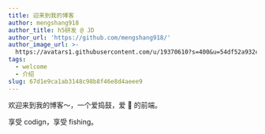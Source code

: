 ```yaml
---
title: 迎来到我的博客
author: mengshang918
author_title: h5研发 @ JD
author_url: 'https://github.com/mengshang918/'
author_image_url: >-
  https://avatars1.githubusercontent.com/u/19370610?s=400&u=54df52a932ca8904a187c86709db70196b69321b&v=4
tags:
  - welcome
  - 介绍
slug: 67d1e9ca1ab3148c98b8f46e8d4aeee9
---
```


欢迎来到我的博客～，一个爱捣鼓，爱 🎣 的前端。

<!--truncate-->

享受 codign，享受 fishing。
